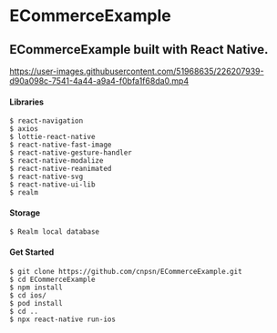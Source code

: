 # ECommerceExample
## ECommerceExample built with React Native.

https://user-images.githubusercontent.com/51968635/226207939-d90a098c-7541-4a44-a9a4-f0bfa1f68da0.mp4

#### Libraries

```
$ react-navigation
$ axios
$ lottie-react-native
$ react-native-fast-image
$ react-native-gesture-handler
$ react-native-modalize
$ react-native-reanimated
$ react-native-svg
$ react-native-ui-lib
$ realm

```
#### Storage
```
$ Realm local database
```
#### Get Started 
```
$ git clone https://github.com/cnpsn/ECommerceExample.git
$ cd ECommerceExample
$ npm install
$ cd ios/
$ pod install
$ cd ..
$ npx react-native run-ios
```
